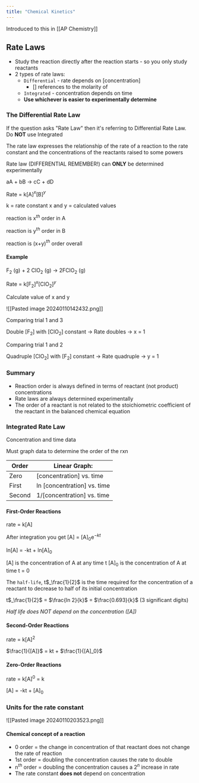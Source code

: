 ```yaml
---
title: "Chemical Kinetics"
---
```


Introduced to this in [[AP Chemistry]]
## Rate Laws

- Study the reaction directly after the reaction starts - so you only study reactants
- 2 types of rate laws:
	- `Differential` - rate depends on \[concentration]
		- \[] references to the molarity of
	- `Integrated` - concentration depends on time
	- **Use whichever is easier to experimentally determine**

### The Differential Rate Law

If the question asks "Rate Law" then it's referring to Differential Rate Law. Do **NOT** use Integrated

The rate law expresses the relationship of the rate of a reaction to the rate constant and the concentrations of the reactants raised to some powers

Rate law (DIFFERENTIAL REMEMBER!) can **ONLY** be determined experimentally

aA + bB -> cC + dD

Rate = k\[A]$^x$\[B]$^y$ 

k = rate constant
x and y = calculated values

reaction is x$^{th}$ order in A

reaction is y$^{th}$ order in B

reaction is (x+y)$^{th}$ order overall

#### Example

F$_2$ (g) + 2 ClO$_2$ (g) -> 2FClO$_2$ (g)

Rate = k\[F$_2$]$^x$\[ClO$_2$]$^y$ 

Calculate value of x and y

![[Pasted image 20240110142432.png]]

Comparing trial 1 and 3

Double \[F$_2$] with \[ClO$_2$] constant -> Rate doubles -> x = 1

Comparing trial 1 and 2

Quadruple \[ClO$_2$] with \[F$_2$] constant -> Rate quadruple -> y = 1

### Summary

- Reaction order is always defined in terms of reactant (not product) concentrations
- Rate laws are always determined experimentally
- The order of a reactant is not related to the stoichiometric coefficient of the reactant in the balanced chemical equation
### Integrated Rate Law
Concentration and time data

Must graph data to determine the order of the rxn

| Order  | Linear Graph:                     |
|--------|-----------------------------------|
| Zero   | [concentration] vs. time          |
| First  | ln [concentration] vs. time       |
| Second | 1/\[concentration] vs. time        |

#### First-Order Reactions

rate = k\[A] 

After integration you get \[A] = \[A]$_0$e$^{-kt}$

ln\[A] = -kt + ln\[A]$_0$

\[A] is the concentration of A at any time t
\[A]$_0$ is the concentration of A at time t = 0

The `half-life`, t$_\frac{1}{2}$ is the time required for the concentration of a reactant to decrease to half of its initial concentration

t$_\frac{1}{2}$ = $\frac{ln 2}{k}$ = $\frac{0.693}{k}$ (3 significant digits)

*Half life does NOT depend on the concentration (\[A])*

#### Second-Order Reactions

rate = k\[A]$^2$

$\frac{1}{[A]}$ = kt + $\frac{1}{[A]_0}$  

#### Zero-Order Reactions

rate = k\[A]$^0$ = k

\[A] = -kt + \[A]$_0$ 


### Units for the rate constant

![[Pasted image 20240110203523.png]]

#### Chemical concept of a reaction

- 0 order = the change in concentration of that reactant does not change the rate of reaction
- 1st order = doubling the concentration causes the rate to double
- n$^{th}$ order = doubling the concentration causes a 2$^n$ increase in rate
- The rate constant **does not** depend on concentration
